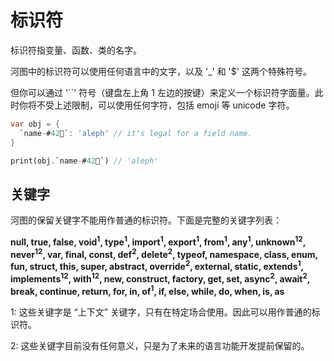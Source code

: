 # 标识符

标识符指变量、函数、类的名字。

河图中的标识符可以使用任何语言中的文字，以及 '\_' 和 '$' 这两个特殊符号。

但你可以通过 '``' 符号（键盘左上角 1 左边的按键）来定义一个标识符字面量。此时你将不受上述限制，可以使用任何字符，包括 emoji 等 unicode 字符。

```dart
var obj = {
  `name-#42🍎`: 'aleph' // it's legal for a field name.
}

print(obj.`name-#42🍎`) // 'aleph'
```

## 关键字

河图的保留关键字不能用作普通的标识符。下面是完整的关键字列表：

**null, true, false, void<sup>1</sup>, type<sup>1</sup>, import<sup>1</sup>, export<sup>1</sup>, from<sup>1</sup>, any<sup>1</sup>, unknown<sup>12</sup>, never<sup>12</sup>, var, final, const, def<sup>2</sup>, delete<sup>2</sup>, typeof, namespace, class, enum, fun, struct, this, super, abstract, override<sup>2</sup>, external, static, extends<sup>1</sup>, implements<sup>12</sup>, with<sup>12</sup>, new, construct, factory, get, set, async<sup>2</sup>, await<sup>2</sup>, break, continue, return, for, in, of<sup>1</sup>, if, else, while, do, when, is, as**

1: 这些关键字是 “上下文” 关键字，只有在特定场合使用。因此可以用作普通的标识符。

2: 这些关键字目前没有任何意义，只是为了未来的语言功能开发提前保留的。
